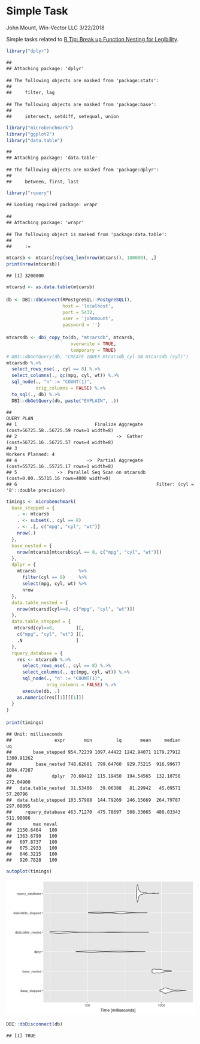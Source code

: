 Simple Task
================
John Mount, Win-Vector LLC
3/22/2018

Simple tasks related to [R Tip: Break up Function Nesting for Legibility](http://www.win-vector.com/blog/2018/03/r-tip-break-up-function-nesting-for-legibility/).

``` r
library("dplyr")
```

    ## 
    ## Attaching package: 'dplyr'

    ## The following objects are masked from 'package:stats':
    ## 
    ##     filter, lag

    ## The following objects are masked from 'package:base':
    ## 
    ##     intersect, setdiff, setequal, union

``` r
library("microbenchmark")
library("ggplot2")
library("data.table")
```

    ## 
    ## Attaching package: 'data.table'

    ## The following objects are masked from 'package:dplyr':
    ## 
    ##     between, first, last

``` r
library("rquery")
```

    ## Loading required package: wrapr

    ## 
    ## Attaching package: 'wrapr'

    ## The following object is masked from 'package:data.table':
    ## 
    ##     :=

``` r
mtcarsb <- mtcars[rep(seq_len(nrow(mtcars)), 100000), ,]
print(nrow(mtcarsb))
```

    ## [1] 3200000

``` r
mtcarsd <- as.data.table(mtcarsb)

db <- DBI::dbConnect(RPostgreSQL::PostgreSQL(),
                     host = 'localhost',
                     port = 5432,
                     user = 'johnmount',
                     password = '')

mtcarsdb <- dbi_copy_to(db, "mtcarsdb", mtcarsb,
                        overwrite = TRUE,
                        temporary = TRUE)
# DBI::dbGetQuery(db, "CREATE INDEX mtcarsdb_cyl ON mtcarsdb (cyl)")
mtcarsdb %.>% 
  select_rows_nse(., cyl == 8) %.>% 
  select_columns(., qc(mpg, cyl, wt)) %.>%
  sql_node(., "n" := "COUNT(1)", 
           orig_columns = FALSE) %.>%
  to_sql(., db) %.>%
  DBI::dbGetQuery(db, paste("EXPLAIN", .))
```

    ##                                                                                 QUERY PLAN
    ## 1                             Finalize Aggregate  (cost=56725.58..56725.59 rows=1 width=8)
    ## 2                                     ->  Gather  (cost=56725.16..56725.57 rows=4 width=8)
    ## 3                                                                       Workers Planned: 4
    ## 4                          ->  Partial Aggregate  (cost=55725.16..55725.17 rows=1 width=8)
    ## 5               ->  Parallel Seq Scan on mtcarsdb  (cost=0.00..55715.16 rows=4000 width=0)
    ## 6                                                    Filter: (cyl = '8'::double precision)

``` r
timings <- microbenchmark(
  base_stepped = {
    . <- mtcarsb
    . <- subset(., cyl == 8)
    . <- .[, c("mpg", "cyl", "wt")]
    nrow(.)
  },
  base_nested = {
    nrow(mtcarsb[mtcarsb$cyl == 8, c("mpg", "cyl", "wt")])
  },
  dplyr = {
    mtcarsb                %>%
      filter(cyl == 8)     %>%
      select(mpg, cyl, wt) %>%
      nrow
  },
  data.table_nested = {
    nrow(mtcarsd[cyl==8, c("mpg", "cyl", "wt")])
  },
  data.table_stepped = {
   mtcarsd[cyl==8,        ][,
    c("mpg", "cyl", "wt") ][, 
    .N                    ]
  },
  rquery_database = {
    res <- mtcarsdb %.>% 
      select_rows_nse(., cyl == 8) %.>% 
      select_columns(., qc(mpg, cyl, wt)) %.>%
      sql_node(., "n" := "COUNT(1)", 
               orig_columns = FALSE) %.>%
      execute(db, .)
    as.numeric(res[[1]][[1]])
  }
)

print(timings)
```

    ## Unit: milliseconds
    ##                expr       min         lq       mean     median         uq
    ##        base_stepped 954.72239 1097.44422 1242.94071 1179.27912 1300.91262
    ##         base_nested 748.62681  799.64760  929.75215  916.99677 1004.47287
    ##               dplyr  70.68412  115.19450  194.54565  132.10756  272.04900
    ##   data.table_nested  31.53406   39.06388   81.29942   45.09571   57.20796
    ##  data.table_stepped 103.57988  144.79269  246.15669  264.79787  297.08095
    ##     rquery_database 463.71270  475.78697  508.33065  480.03343  511.98086
    ##        max neval
    ##  2150.6464   100
    ##  1363.6790   100
    ##   607.8737   100
    ##   675.2933   100
    ##   646.3215   100
    ##   920.7828   100

``` r
autoplot(timings)
```

![](SimpleTask_files/figure-markdown_github/unnamed-chunk-1-1.png)

``` r
DBI::dbDisconnect(db)
```

    ## [1] TRUE
